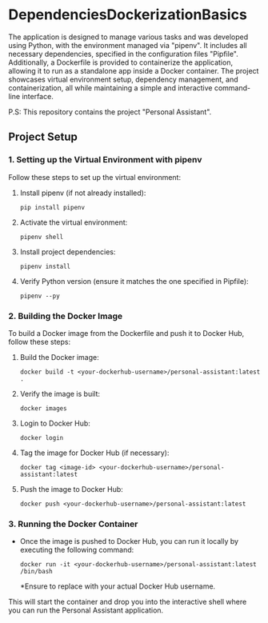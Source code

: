 # DependenciesDockerizationBasics

The application is designed to manage various tasks and was developed using Python, with the environment managed via "pipenv". It includes all necessary dependencies, specified in the configuration files "Pipfile". Additionally, a Dockerfile is provided to containerize the application, allowing it to run as a standalone app inside a Docker container. The project showcases virtual environment setup, dependency management, and containerization, all while maintaining a simple and interactive command-line interface.

P.S: This repository contains the project "Personal Assistant".

## Project Setup

### 1. Setting up the Virtual Environment with pipenv

Follow these steps to set up the virtual environment:

1. Install pipenv (if not already installed):
   ```
   pip install pipenv
   ```
2. Activate the virtual environment:
    ```
    pipenv shell
    ```
3. Install project dependencies:
    ```
    pipenv install
    ```
4. Verify Python version (ensure it matches the one specified in Pipfile):
    ```
    pipenv --py
    ```

### 2. Building the Docker Image

To build a Docker image from the Dockerfile and push it to Docker Hub, follow these steps:

1. Build the Docker image:
   ```
   docker build -t <your-dockerhub-username>/personal-assistant:latest .
   ```
2. Verify the image is built:
    ```
    docker images
    ```
3. Login to Docker Hub:
    ```
    docker login
    ```
4. Tag the image for Docker Hub (if necessary):
    ```
    docker tag <image-id> <your-dockerhub-username>/personal-assistant:latest
    ```
5. Push the image to Docker Hub:
    ```
    docker push <your-dockerhub-username>/personal-assistant:latest
    ```

### 3. Running the Docker Container

+ Once the image is pushed to Docker Hub, you can run it locally by executing the following command:

    ```
    docker run -it <your-dockerhub-username>/personal-assistant:latest /bin/bash
    ```

    *Ensure to replace <your-dockerhub-username> with your actual Docker Hub username.

This will start the container and drop you into the interactive shell where you can run the Personal Assistant application.